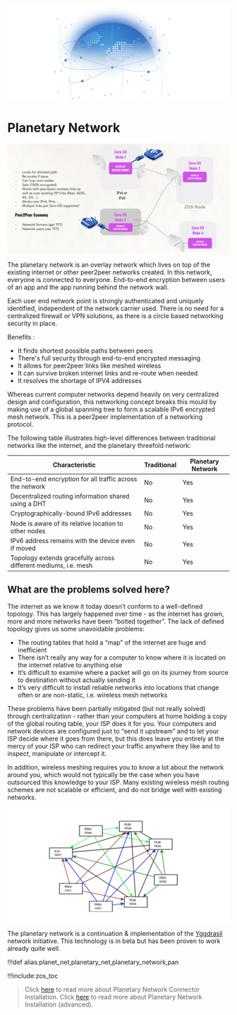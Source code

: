 ![](img/planetary_lan.jpg)

# Planetary Network

![](img/planet_net_.jpg)


The planetary network is an overlay network which lives on top of the existing internet or other peer2peer networks created. In this network, everyone is connected to everyone. End-to-end encryption between users of an app and the app running behind the network wall.

Each user end network point is strongly authenticated and uniquely identified, independent of the network carrier used. There is no need for a centralized firewall or VPN solutions, as there is a circle based networking security in place.

Benefits :
- It finds shortest possible paths between peers
- There's full security through end-to-end encrypted messaging
- It allows for peer2peer links like meshed wireless
- It can survive broken internet links and re-route when needed
- It resolves the shortage of IPV4 addresses


Whereas current computer networks depend heavily on very centralized design and configuration, this networking concept breaks this mould by making use of a global spanning tree to form a scalable IPv6 encrypted mesh network.  This is a peer2peer implementation of a networking protocol.

The following table illustrates high-level differences between traditional networks like the internet, and the planetary threefold network:

| Characteristic                                                  | Traditional | Planetary Network |
| --------------------------------------------------------------- | ----------- | ----------------- |
| End-to-end encryption for all traffic across the network        | No          | Yes               |
| Decentralized routing information shared using a DHT            | No          | Yes               |
| Cryptographically-bound IPv6 addresses                          | No          | Yes               |
| Node is aware of its relative location to other nodes           | No          | Yes               |
| IPv6 address remains with the device even if moved              | No          | Yes               |
| Topology extends gracefully across different mediums, i.e. mesh | No          | Yes               |

## What are the problems solved here?

The internet as we know it today doesn’t conform to a well-defined topology. This has largely happened over time - as the internet has grown, more and more networks have been “bolted together”. The lack of defined topology gives us some unavoidable problems:

- The routing tables that hold a “map” of the internet are huge and inefficient
- There isn’t really any way for a computer to know where it is located on the internet relative to anything else
- It’s difficult to examine where a packet will go on its journey from source to destination without actually sending it
- It’s very difficult to install reliable networks into locations that change often or are non-static, i.e. wireless mesh networks

These problems have been partially mitigated (but not really solved) through centralization - rather than your computers at home holding a copy of the global routing table, your ISP does it for you. Your computers and network devices are configured just to “send it upstream” and to let your ISP decide where it goes from there, but this does leave you entirely at the mercy of your ISP who can redirect your traffic anywhere they like and to inspect, manipulate or intercept it.

In addition, wireless meshing requires you to know a lot about the network around you, which would not typically be the case when you have outsourced this knowledge to your ISP. Many existing wireless mesh routing schemes are not scalable or efficient, and do not bridge well with existing networks.

![](img/planetary_net.jpg)

The planetary network is a continuation & implementation of the [Yggdrasil](https://yggdrasil-network.github.io/about.html) network initiative. This technology is in beta but has been proven to work already quite well.

!!!def alias:planet_net,planetary_net,planetary_network,pan

!!!include:zos_toc

> Click [here](manual:planetary_network_connector) to read more about Planetary Network Connector Installation. Click [here](manual:yggdrasil_client) to read more about Planetary Network Installation (advanced). 
